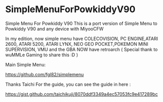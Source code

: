 # SimpleMenuForPowkiddyV90
Simple Menu For Powkiddy V90
This is a port version of Simple Menu to Powkiddy V90 and any device with MiyooCFW

In my edition, now simple menu have COLECOVISION, PC ENGINE,ATARI 2600, ATARI 5200, ATARI LYNX, NEO GEO POCKET,POKEMON MINI SUPERVISION, VMU
and the GBA NOW have retroarch ( Special thank to wuMMLe Gaming to share this :D )



Main Simple Menu: 

https://github.com/fgl82/simplemenu

Thanks Taichi For the guide, you can see the guide in here : 

https://gist.github.com/taichikuji/8070ddf3349a4ec57053fc9e417289bc

